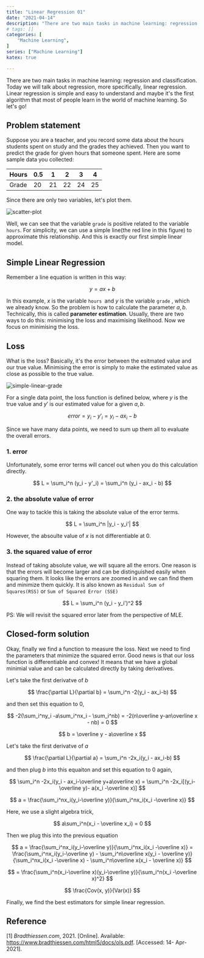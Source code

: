 ```yaml
---
title: "Linear Regression 01"
date: "2021-04-14"
description: "There are two main tasks in machine learning: regression and classification. Today we will talk about regression, more specifically, linear regression. Linear regression is simple and easy to understand and maybe it's the first algorithm that most of people learn in the world of machine learning."
# tags: []
categories: [
    "Machine Learning",
]
series: ["Machine Learning"]
katex: true

---
```




There are two main tasks in machine learning: regression and classification. Today we will talk about regression, more specifically, linear regression. Linear regression is simple and easy to understand and maybe it's the first algorithm that most of people learn in the world of machine learning. So let's go!



<!--more-->



## Problem statement

Suppose you are a teacher, and you record some data about the hours students spent on study and the grades they achieved. Then you want to predict the grade for given hours that someone spent. Here are some sample data you collected:



| Hours | 0.5  | 1    | 2    | 3    | 4    |
| ----- | ---- | ---- | ---- | ---- | ---- |
| Grade | 20   | 21   | 22   | 24   | 25   |

Since there are only two variables, let's plot them.



![scatter-plot](/blog/post/images/simple-linear-grade.png "Figure 1: The scatter plot of hours and grade")



Well, we can see that the variable `grade` is positive related to the variable `hours`. For simplicity, we can use a simple line(the red line in this figure)  to approximate this relationship. And this is exactly our first simple linear model.



## Simple Linear Regression



Remember a line equation is written in this way:


$$
y = ax + b
$$


In this example, $x$ is the variable `hours `and $y$ is the variable `grade` , which we already know. So the problem is how to calculate the parameter $a, b$. Technically, this is called **parameter estimation**. Usually, there are two ways to do this: minimising the loss and maximising likelihood. Now we focus on minimising the loss.



## Loss

What is the loss? Basically, it's the error between the esitmated value and our true value. Minimising the error is simply to make the estimated value as close as possible to the true value.



![simple-linear-grade](/blog/post/images/linear-regression-residual.png "Figure 2: The error for a single data \(Bradthiessen.com 2021\)")



For a single data point, the loss function is defined below, where $y$ is the true value and $y'$ is our estimated value for a given $a, b$.  


$$
error = y_i - y'_i = y_i - ax_i - b
$$


Since we have many data points, we need to sum up them all to evaluate the overall errors. 



### 1. error

Unfortunately, some error terms will cancel out when you do this calculation directly.


$$
L = \sum_i^n (y_i - y'_i) = \sum_i^n (y_i - ax_i - b)
$$


### 2. the absolute value of error

One way to tackle this is taking the absolute value of the error terms.


$$
L =  \sum_i^n |y_i - y_i'|
$$




However, the absoulte value of $x$ is not differentiable at $0$.



### 3. the squared value of error



Instead of taking absolute value, we will square all the errors. One reason is that the errors will become larger and can be distinguished easily when squaring them. It looks like the errors are zoomed in and we can find them and minimize them quickly. It is also known as `Residual Sum of Squares(RSS)` or `Sum of Squared Error (SSE)`


$$
L =  \sum_i^n (y_i - y_i')^2
$$


PS: We will revisit the squared error later from the perspective of MLE.



## Closed-form solution

Okay, finally we find a function to measure the loss. Next we need to find the parameters that minimize the squared error. Good news is that our loss function is differentiable and convex! It means that we have a global minimial value and can be calculated directly by taking derivatives.



Let's take the first derivatve of $b$


$$
\frac{\partial L}{\partial b} = \sum_i^n -2(y_i - ax_i-b)
$$


and then set this equation to $0$,




$$
-2(\sum_i^ny_i -a\sum_i^nx_i - \sum_i^nb) = -2(n\overline y-an\overline x - nb) = 0
$$

$$
b = \overline y - a\overline x
$$




Let's take the first derivatve of $a$


$$
\frac{\partial L}{\partial a} = \sum_i^n -2x_i(y_i - ax_i-b)
$$


and then plug $b$ into this equaiton and set this equation to 0 again,


$$
\sum_i^n -2x_i(y_i - ax_i-\overline y+a\overline x) = \sum_i^n -2x_i[(y_i-\overline y)- a(x_i -\overline x)]
$$

$$
a = \frac{\sum_i^nx_i(y_i-\overline y)}{\sum_i^nx_i(x_i -\overline x)}
$$


Here, we use a slight algebra trick,


$$
a\sum_i^n(x_i - \overline x_i) = 0
$$


Then we plug this into the previous equation


$$
a = \frac{\sum_i^nx_i(y_i-\overline y)}{\sum_i^nx_i(x_i -\overline x)} = \frac{\sum_i^nx_i(y_i-\overline y) - \sum_i^n\overline x(y_i - \overline y)}{\sum_i^nx_i(x_i -\overline x) - \sum_i^n\overline x(x_i - \overline x)}
$$

$$
= \frac{\sum_i^n(x_i-\overline x)(y_i-\overline y)}{\sum_i^n(x_i -\overline x)^2}
$$

$$
\frac{Cov(x, y)}{Var(x)}
$$


Finally, we find the best estimators for simple linear regression.



## Reference

[1] *Bradthiessen.com*, 2021. [Online]. Available: https://www.bradthiessen.com/html5/docs/ols.pdf. [Accessed: 14- Apr- 2021].



